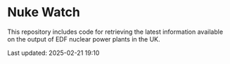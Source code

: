 # Nuke Watch

This repository includes code for retrieving the latest information available on the output of EDF nuclear power plants in the UK.

Last updated: 2025-02-21 19:10